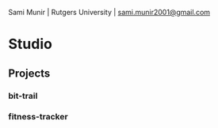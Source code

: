 Sami Munir | Rutgers University | sami.munir2001@gmail.com

# Studio

## Projects

### bit-trail

### fitness-tracker
